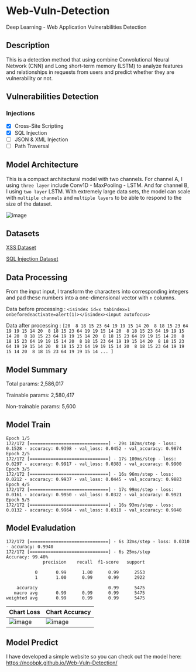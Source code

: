 # Web-Vuln-Detection
Deep Learning - Web Application Vulnerabilities Detection

## Description
This is a detection method that using combine Convolutional Neural Network (CNN) and Long short-term memory (LSTM) to analyze features and relationships in requests from users and predict whether they are vulnerability or not.

## Vulnerabilities Detection 

### Injections

- [x] Cross-Site Scripting
- [x] SQL Injection
- [ ] JSON & XML Injection
- [ ] Path Traversal

## Model Architecture 

This is a compact architectural model with two channels. For channel A, I using ```three layer``` include Conv1D - MaxPooling - LSTM. And for channel B, I using ```two layer``` LSTM. With extremely large data sets, the model can scale with ```multiple channels``` and ```multiple layers``` to be able to respond to the size of the dataset.

![image](https://user-images.githubusercontent.com/31820707/232204671-2010562e-9f42-4a73-b754-8a8b13141c7d.png)

## Datasets

[XSS Dataset](https://www.kaggle.com/datasets/syedsaqlainhussain/cross-site-scripting-xss-dataset-for-deep-learning)

[SQL Injection Dataset](https://www.kaggle.com/datasets/syedsaqlainhussain/sql-injection-dataset)

## Data Processing

From the input input, I transform the characters into corresponding integers and pad these numbers into a one-dimensional vector with ```n``` columns.

Data before processing : ```<isindex id=x tabindex=1 onbeforedeactivate=alert(1)></isindex><input autofocus>``` 

Data after processing : ```[20  8 18 15 23 64 19 19 15 14 20  8 18 15 23 64 19 19 15 14 20  8 18 15
 23 64 19 19 15 14 20  8 18 15 23 64 19 19 15 14 20  8 18 15 23 64 19 19
 15 14 20  8 18 15 23 64 19 19 15 14 20  8 18 15 23 64 19 19 15 14 20  8
 18 15 23 64 19 19 15 14 20  8 18 15 23 64 19 19 15 14 20  8 18 15 23 64
 19 19 15 14 20  8 18 15 23 64 19 19 15 14 20  8 18 15 23 64 19 19 15 14
 ... ]```

## Model Summary

Total params: 2,586,017

Trainable params: 2,580,417

Non-trainable params: 5,600

## Model Train

```
Epoch 1/5
172/172 [==============================] - 29s 102ms/step - loss: 0.1528 - accuracy: 0.9398 - val_loss: 0.0452 - val_accuracy: 0.9874
Epoch 2/5
172/172 [==============================] - 17s 100ms/step - loss: 0.0297 - accuracy: 0.9917 - val_loss: 0.0383 - val_accuracy: 0.9900
Epoch 3/5
172/172 [==============================] - 16s 96ms/step - loss: 0.0212 - accuracy: 0.9937 - val_loss: 0.0445 - val_accuracy: 0.9883
Epoch 4/5
172/172 [==============================] - 17s 99ms/step - loss: 0.0161 - accuracy: 0.9950 - val_loss: 0.0322 - val_accuracy: 0.9921
Epoch 5/5
172/172 [==============================] - 16s 93ms/step - loss: 0.0132 - accuracy: 0.9964 - val_loss: 0.0310 - val_accuracy: 0.9940
```

## Model Evaludation

```
172/172 [==============================] - 6s 32ms/step - loss: 0.0310 - accuracy: 0.9940
172/172 [==============================] - 6s 25ms/step
Accuracy: 99.40%
              precision    recall  f1-score   support

           0       0.99      1.00      0.99      2553
           1       1.00      0.99      0.99      2922

    accuracy                           0.99      5475
   macro avg       0.99      0.99      0.99      5475
weighted avg       0.99      0.99      0.99      5475
```

| Chart Loss | Chart Accuracy  |
|---|---|
| ![image](https://user-images.githubusercontent.com/31820707/232202923-ee412392-a9ab-407f-b09c-a8ea1737fb41.png) | ![image](https://user-images.githubusercontent.com/31820707/232202935-8e789f88-d0e7-48e6-b511-9a2d1c7d8c0e.png) | 

## Model Predict

I have developed a simple website so you can check out the model here: https://noobpk.github.io/Web-Vuln-Detection/
